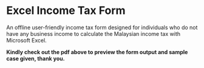 # Excel Income Tax Form
An offline user-friendly income tax form designed for individuals who do not have any business income to calculate the Malaysian income tax with Microsoft Excel.

**Kindly check out the pdf above to preview the form output and sample case given, thank you.**
